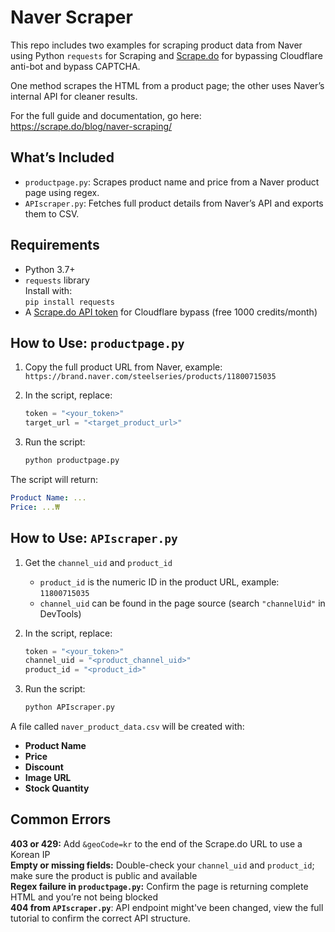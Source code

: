 # Naver Scraper

This repo includes two examples for scraping product data from Naver using Python `requests` for Scraping and [Scrape.do](https://scrape.do) for bypassing Cloudflare anti-bot and bypass CAPTCHA.

One method scrapes the HTML from a product page; the other uses Naver’s internal API for cleaner results.

For the full guide and documentation, go here: https://scrape.do/blog/naver-scraping/

## What’s Included

* `productpage.py`: Scrapes product name and price from a Naver product page using regex.
* `APIscraper.py`: Fetches full product details from Naver’s API and exports them to CSV.

## Requirements

* Python 3.7+
* `requests` library<br>Install with:<br>`pip install requests`
* A [Scrape.do API token](https://dashboard.scrape.do/signup) for Cloudflare bypass (free 1000 credits/month)

## How to Use: `productpage.py`

1. Copy the full product URL from Naver, example:<br>`https://brand.naver.com/steelseries/products/11800715035`
2. In the script, replace:

   ```python
   token = "<your_token>"
   target_url = "<target_product_url>"
   ```
3. Run the script:

   ```bash
   python productpage.py
   ```

The script will return:

```yaml
Product Name: ...
Price: ...₩
```

## How to Use: `APIscraper.py`

1. Get the `channel_uid` and `product_id`
   * `product_id` is the numeric ID in the product URL, example: `11800715035`
   * `channel_uid` can be found in the page source (search `"channelUid"` in DevTools)
2. In the script, replace:

   ```python
   token = "<your_token>"
   channel_uid = "<product_channel_uid>"
   product_id = "<product_id>"
   ```
3. Run the script:

   ```bash
   python APIscraper.py
   ```

A file called `naver_product_data.csv` will be created with:

* **Product Name**
* **Price**
* **Discount**
* **Image URL**
* **Stock Quantity**

## Common Errors

**403 or 429:** Add `&geoCode=kr` to the end of the Scrape.do URL to use a Korean IP<br>**Empty or missing fields:** Double-check your `channel_uid` and `product_id`; make sure the product is public and available<br>**Regex failure in `productpage.py`:** Confirm the page is returning complete HTML and you’re not being blocked<br>**404 from `APIscraper.py`**: API endpoint might've been changed, view the full tutorial to confirm the correct API structure.
